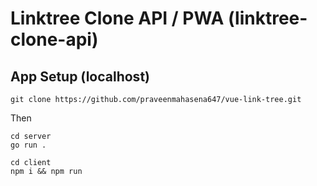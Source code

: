 # Linktree Clone API / PWA (linktree-clone-api)

## App Setup (localhost)

```
git clone https://github.com/praveenmahasena647/vue-link-tree.git
```

Then
```
cd server
go run .
```
``` 
cd client
npm i && npm run
```
